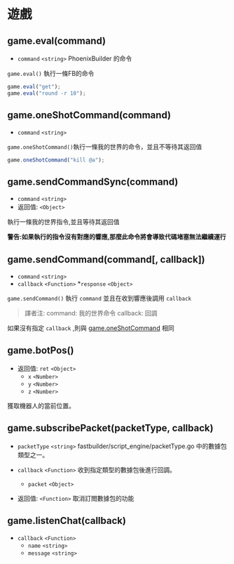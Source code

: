 # 遊戲

## game.eval(command)
* `command` `<string>` PhoenixBuilder 的命令

`game.eval()` 執行一條FB的命令

```javascript
game.eval("get");
game.eval("round -r 10");
```

## game.oneShotCommand(command)
* `command` `<string>`

`game.oneShotCommand()`執行一條我的世界的命令，並且不等待其返回值

```javascript
game.oneShotCommand("kill @a");
```

## game.sendCommandSync(command)
* `command` `<string>`
* 返回值: `<Object>`

執行一條我的世界指令,並且等待其返回值

**警告:如果執行的指令沒有對應的響應,那麼此命令將會導致代碼堵塞無法繼續運行**

## game.sendCommand(command[, callback])
* `command` `<string>`
* `callback` `<Function>`
  *`response` `<Object>`

`game.sendCommand()` 執行 `command` 並且在收到響應後調用 `callback` 
> 譯者注:
>  command: 我的世界命令
>  callback: 回調

如果沒有指定 `callback` ,則與  [game.oneShotCommand](game.md#gameoneshotcommandcommand)  相同

## game.botPos()
* 返回值: `ret` `<Object>`
  * `x` `<Number>`
  * `y` `<Number>`
  * `z` `<Number>`

獲取機器人的當前位置。

##  game.subscribePacket(packetType, callback)
* `packetType` `<string>` fastbuilder/script_engine/packetType.go 中的數據包類型之一。
* `callback` `<Function>` 收到指定類型的數據包後進行回調。
  * `packet` `<Object>`

* 返回值: `<Function>`     取消訂閲數據包的功能

##  game.listenChat(callback)
* `callback` `<Function>`
  * `name` `<string>`
  * `message` `<string>`



